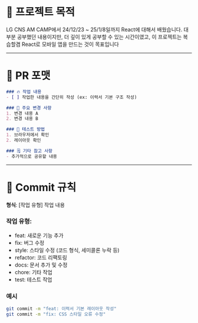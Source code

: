 # 🧩 프로젝트 목적
LG CNS AM CAMP에서 24/12/23 ~ 25/1/8일까지 React에 대해서 배웠습니다. 대부분 공부했던 내용이지만,
더 깊이 있게 공부할 수 있는 시간이였고, 이 프로젝트는 복습할겸 React로 모바일 앱을 만드는 것이 목표입니다

---

# 📝 PR 포맷
```markdown
### 🔥 작업 내용
- [ ] 작업한 내용을 간단히 작성 (ex: 이력서 기본 구조 작성)

### 📌 주요 변경 사항
1. 변경 내용 A
2. 변경 내용 B

### 🚀 테스트 방법
1. 브라우저에서 확인
2. 레이아웃 확인

### 🗒️ 기타 참고 사항
- 추가적으로 공유할 내용
```

---

# 📂 Commit 규칙

**형식**: [작업 유형] 작업 내용  

### 작업 유형:
- feat: 새로운 기능 추가
- fix: 버그 수정
- style: 스타일 수정 (코드 형식, 세미콜론 누락 등)
- refactor: 코드 리팩토링
- docs: 문서 추가 및 수정
- chore: 기타 작업
- test: 테스트 작업

### 예시
```bash
git commit -m "feat: 이력서 기본 레이아웃 작성"
git commit -m "fix: CSS 스타일 오류 수정"
```
